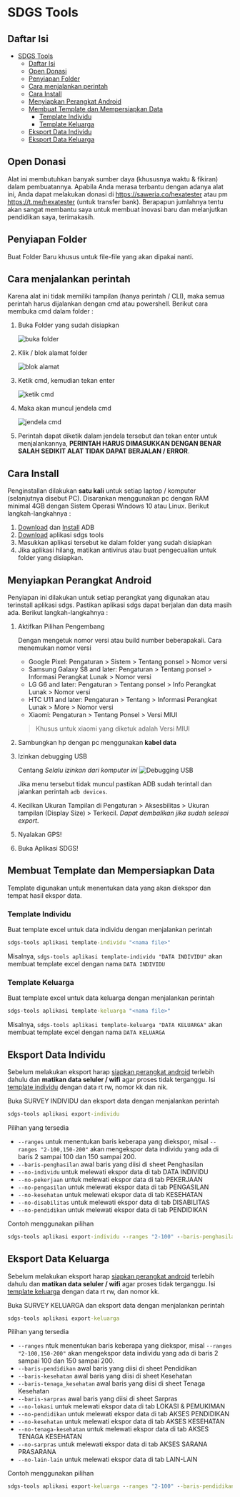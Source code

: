 # SDGS Tools

## Daftar Isi

- [SDGS Tools](#sdgs-tools)
  - [Daftar Isi](#daftar-isi)
  - [Open Donasi](#open-donasi)
  - [Penyiapan Folder](#penyiapan-folder)
  - [Cara menjalankan perintah](#cara-menjalankan-perintah)
  - [Cara Install](#cara-install)
  - [Menyiapkan Perangkat Android](#menyiapkan-perangkat-android)
  - [Membuat Template dan Mempersiapkan Data](#membuat-template-dan-mempersiapkan-data)
    - [Template Individu](#template-individu)
    - [Template Keluarga](#template-keluarga)
  - [Eksport Data Individu](#eksport-data-individu)
  - [Eksport Data Keluarga](#eksport-data-keluarga)

## Open Donasi

Alat ini membutuhkan banyak sumber daya (khususnya waktu & fikiran) dalam pembuatannya. Apabila Anda merasa terbantu dengan adanya alat ini, Anda dapat melakukan donasi di <https://saweria.co/hexatester> atau pm <https://t.me/hexatester> (untuk transfer bank). Berapapun jumlahnya tentu akan sangat membantu saya untuk membuat inovasi baru dan melanjutkan pendidikan saya, terimakasih.

## Penyiapan Folder

Buat Folder Baru khusus untuk file-file yang akan dipakai nanti.

## Cara menjalankan perintah

Karena alat ini tidak memiliki tampilan (hanya perintah / CLI), maka semua perintah harus dijalankan dengan cmd atau powershell. Berikut cara membuka cmd dalam folder :

1. Buka Folder yang sudah disiapkan

   ![buka folder](img/folder.png)

2. Klik / blok alamat folder

   ![blok alamat](img/klik-path.png)

3. Ketik cmd, kemudian tekan enter

   ![ketik cmd](img/ketik-cmd.png)

4. Maka akan muncul jendela cmd

   ![jendela cmd](img/jendela-cmd.jpg)

5. Perintah dapat diketik dalam jendela tersebut dan tekan enter untuk menjalankannya, **PERINTAH HARUS DIMASUKKAN DENGAN BENAR SALAH SEDIKIT ALAT TIDAK DAPAT BERJALAN / ERROR**.

## Cara Install

Penginstallan dilakukan **satu kali** untuk setiap laptop / komputer (selanjutnya disebut PC). Disarankan menggunakan pc dengan RAM minimal 4GB dengan Sistem Operasi Windows 10 atau Linux. Berikut langkah-langkahnya :

1. [Download](https://androiddatahost.com/uq6us "Link Download ADB") dan [Install](https://androidmtk.com/install-minimal-adb-and-fastboot-tool "Cara Install ADB") ADB
2. [Download](https://github.com/hexatester/sdgs-tools/releases/download/v0.6.4/sdgs-tools.exe "Aplikasi SDGS Tools") aplikasi sdgs tools
3. Masukkan aplikasi tersebut ke dalam folder yang sudah disiapkan
4. Jika aplikasi hilang, matikan antivirus atau buat pengecualian untuk folder yang disiapkan.

## Menyiapkan Perangkat Android

Penyiapan ini dilakukan untuk setiap perangkat yang digunakan atau terinstall aplikasi sdgs. Pastikan aplikasi sdgs dapat berjalan dan data masih ada. Berikut langkah-langkahnya :

1. Aktifkan Pilihan Pengembang

   Dengan mengetuk nomor versi atau build number beberapakali. Cara menemukan nomor versi
   - Google Pixel: Pengaturan > Sistem > Tentang ponsel > Nomor versi
   - Samsung Galaxy S8 and later: Pengaturan > Tentang ponsel > Informasi Perangkat Lunak > Nomor versi
   - LG G6 and later: Pengaturan > Tentang ponsel > Info Perangkat Lunak > Nomor versi
   - HTC U11 and later: Pengaturan > Tentang > Informasi Perangkat Lunak > More > Nomor versi
   - Xiaomi: Pengaturan > Tentang Ponsel > Versi MIUI

   > Khusus untuk xiaomi yang diketuk adalah Versi MIUI

2. Sambungkan hp dengan pc menggunakan **kabel data**
3. Izinkan debugging USB

   Centang *Selalu izinkan dari komputer ini*
   ![Debugging USB](img/debugging-usb.png)

   Jika menu tersebut tidak muncul pastikan ADB sudah terintall dan jalankan perintah `adb devices`.

4. Kecilkan Ukuran Tampilan di Pengaturan > Aksesbilitas > Ukuran tampilan (Display Size) > Terkecil. *Dapat dembalikan jika sudah selesai export*.
5. Nyalakan GPS!
6. Buka Aplikasi SDGS!

## Membuat Template dan Mempersiapkan Data

Template digunakan untuk menentukan data yang akan diekspor dan tempat hasil ekspor data.

### Template Individu

Buat template excel untuk data individu dengan menjalankan perintah

```cmd
sdgs-tools aplikasi template-individu "<nama file>"
```

Misalnya, `sdgs-tools aplikasi template-individu "DATA INDIVIDU"` akan membuat template excel dengan nama `DATA INDIVIDU`

### Template Keluarga

Buat template excel untuk data keluarga dengan menjalankan perintah

```cmd
sdgs-tools aplikasi template-keluarga "<nama file>"
```

Misalnya, `sdgs-tools aplikasi template-keluarga "DATA KELUARGA"` akan membuat template excel dengan nama `DATA KELUARGA`

## Eksport Data Individu

Sebelum melakukan eksport harap [siapkan perangkat android](#menyiapkan-perangkat-android) terlebih dahulu dan **matikan data seluler / wifi** agar proses tidak terganggu.
Isi [template individu](#template-individu) dengan data rt rw, nomor kk dan nik.

Buka SURVEY INDIVIDU dan eksport data dengan menjalankan perintah

```cmd
sdgs-tools aplikasi export-individu
```

Pilihan yang tersedia

- `--ranges` untuk menentukan baris keberapa yang diekspor, misal `--ranges "2-100,150-200"` akan mengekspor data individu yang ada di baris 2 sampai 100 dan 150 sampai 200.
- `--baris-penghasilan` awal baris yang diisi di sheet Penghasilan
- `--no-individu` untuk melewati ekspor data di tab DATA INDIVIDU
- `--no-pekerjaan` untuk melewati ekspor data di tab PEKERJAAN
- `--no-pengasilan` untuk melewati ekspor data di tab PENGASILAN
- `--no-kesehatan` untuk melewati ekspor data di tab KESEHATAN
- `--no-disabilitas` untuk melewati ekspor data di tab DISABILITAS
- `--no-pendidikan` untuk melewati ekspor data di tab PENDIDIKAN

Contoh menggunakan pilihan

```cmd
sdgs-tools aplikasi export-individu --ranges "2-100" --baris-penghasilan "10" --no-pengasilan
```

## Eksport Data Keluarga

Sebelum melakukan eksport harap [siapkan perangkat android](#menyiapkan-perangkat-android) terlebih dahulu dan **matikan data seluler / wifi** agar proses tidak terganggu.
Isi [template keluarga](#template-keluarga) dengan data rt rw, dan nomor kk.

Buka SURVEY KELUARGA dan eksport data dengan menjalankan perintah

```cmd
sdgs-tools aplikasi export-keluarga
```

Pilihan yang tersedia

- `--ranges` ntuk menentukan baris keberapa yang diekspor, misal `--ranges "2-100,150-200"` akan mengekspor data individu yang ada di baris 2 sampai 100 dan 150 sampai 200.
- `--baris-pendidikan` awal baris yang diisi di sheet Pendidikan
- `--baris-kesehatan` awal baris yang diisi di sheet Kesehatan
- `--baris-tenaga_kesehatan` awal baris yang diisi di sheet Tenaga Kesehatan
- `--baris-sarpras` awal baris yang diisi di sheet Sarpras
- `--no-lokasi` untuk melewati ekspor data di tab LOKASI & PEMUKIMAN
- `--no-pendidikan` untuk melewati ekspor data di tab AKSES PENDIDIKAN
- `--no-kesehatan` untuk melewati ekspor data di tab AKSES KESEHATAN
- `--no-tenaga-kesehatan` untuk melewati ekspor data di tab AKSES TENAGA KESEHATAN
- `--no-sarpras` untuk melewati ekspor data di tab AKSES SARANA PRASARANA
- `--no-lain-lain` untuk melewati ekspor data di tab LAIN-LAIN

Contoh menggunakan pilihan

```cmd
sdgs-tools aplikasi export-keluarga --ranges "2-100" --baris-pendidikan "10" --no-kesehatan
```
